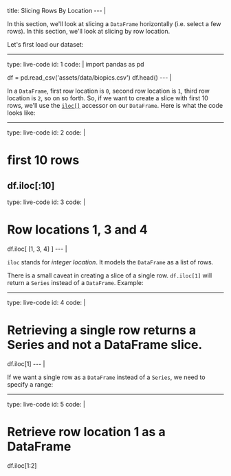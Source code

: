 title: Slicing Rows By Location
--- |

  In this section, we'll look at slicing a `DataFrame` horizontally (i.e. select a few rows). In this section, we'll look at slicing by row location.

  Let's first load our dataset:

---
type: live-code
id: 1
code: |
  import pandas as pd

  df = pd.read_csv('assets/data/biopics.csv')
  df.head()
--- |

  In a `DataFrame`, first row location is `0`, second row location is `1`, third row location is `2`, so on so forth. So, if we want to create a slice with first 10 rows, we'll use the [`iloc[]`](http://pandas.pydata.org/pandas-docs/version/0.22.0/generated/pandas.DataFrame.iloc.html) accessor on our `DataFrame`. Here is what the code looks like:

---
type: live-code
id: 2
code: |
  # first 10 rows
  df.iloc[:10]
---

type: live-code
id: 3
code: |
  # Row locations 1, 3 and 4
  df.iloc[ [1, 3, 4] ]
--- |

  `iloc` stands for _integer location_. It models the `DataFrame` as a list of rows.

  There is a small caveat in creating a slice of a single row. `df.iloc[1]` will return a `Series` instead of a `DataFrame`. Example:

---
type: live-code
id: 4
code: |
  # Retrieving a single row returns a Series and not a DataFrame slice.
  df.iloc[1]
--- |

  If we want a single row as a `DataFrame` instead of a `Series`, we need to specify a range:

---
type: live-code
id: 5
code: |
  # Retrieve row location 1 as a DataFrame
  df.iloc[1:2]